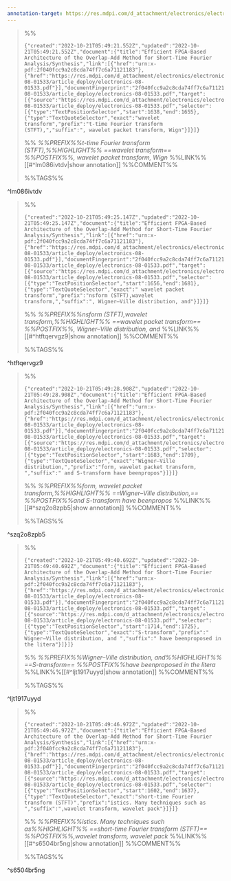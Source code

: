 ```yaml
---
annotation-target: https://res.mdpi.com/d_attachment/electronics/electronics-08-01533/article_deploy/electronics-08-01533.pdf
---
```




>%%
>```annotation-json
>{"created":"2022-10-21T05:49:21.552Z","updated":"2022-10-21T05:49:21.552Z","document":{"title":"Efficient FPGA-Based Architecture of the Overlap-Add Method for Short-Time Fourier Analysis/Synthesis","link":[{"href":"urn:x-pdf:2f040fcc9a2c8cda74ff7c6a71121183"},{"href":"https://res.mdpi.com/d_attachment/electronics/electronics-08-01533/article_deploy/electronics-08-01533.pdf"}],"documentFingerprint":"2f040fcc9a2c8cda74ff7c6a71121183"},"uri":"https://res.mdpi.com/d_attachment/electronics/electronics-08-01533/article_deploy/electronics-08-01533.pdf","target":[{"source":"https://res.mdpi.com/d_attachment/electronics/electronics-08-01533/article_deploy/electronics-08-01533.pdf","selector":[{"type":"TextPositionSelector","start":1638,"end":1655},{"type":"TextQuoteSelector","exact":"wavelet transform","prefix":"t-time Fourier transform (STFT),","suffix":", wavelet packet transform, Wign"}]}]}
>```
>%%
>*%%PREFIX%%t-time Fourier transform (STFT),%%HIGHLIGHT%% ==wavelet transform== %%POSTFIX%%, wavelet packet transform, Wign*
>%%LINK%%[[#^lm086ivtdv|show annotation]]
>%%COMMENT%%
>
>%%TAGS%%
>
^lm086ivtdv


>%%
>```annotation-json
>{"created":"2022-10-21T05:49:25.147Z","updated":"2022-10-21T05:49:25.147Z","document":{"title":"Efficient FPGA-Based Architecture of the Overlap-Add Method for Short-Time Fourier Analysis/Synthesis","link":[{"href":"urn:x-pdf:2f040fcc9a2c8cda74ff7c6a71121183"},{"href":"https://res.mdpi.com/d_attachment/electronics/electronics-08-01533/article_deploy/electronics-08-01533.pdf"}],"documentFingerprint":"2f040fcc9a2c8cda74ff7c6a71121183"},"uri":"https://res.mdpi.com/d_attachment/electronics/electronics-08-01533/article_deploy/electronics-08-01533.pdf","target":[{"source":"https://res.mdpi.com/d_attachment/electronics/electronics-08-01533/article_deploy/electronics-08-01533.pdf","selector":[{"type":"TextPositionSelector","start":1656,"end":1681},{"type":"TextQuoteSelector","exact":" wavelet packet transform","prefix":"nsform (STFT),wavelet transform,","suffix":", Wigner–Ville distribution, and"}]}]}
>```
>%%
>*%%PREFIX%%nsform (STFT),wavelet transform,%%HIGHLIGHT%% ==wavelet packet transform== %%POSTFIX%%, Wigner–Ville distribution, and*
>%%LINK%%[[#^htftqervgz9|show annotation]]
>%%COMMENT%%
>
>%%TAGS%%
>
^htftqervgz9


>%%
>```annotation-json
>{"created":"2022-10-21T05:49:28.908Z","updated":"2022-10-21T05:49:28.908Z","document":{"title":"Efficient FPGA-Based Architecture of the Overlap-Add Method for Short-Time Fourier Analysis/Synthesis","link":[{"href":"urn:x-pdf:2f040fcc9a2c8cda74ff7c6a71121183"},{"href":"https://res.mdpi.com/d_attachment/electronics/electronics-08-01533/article_deploy/electronics-08-01533.pdf"}],"documentFingerprint":"2f040fcc9a2c8cda74ff7c6a71121183"},"uri":"https://res.mdpi.com/d_attachment/electronics/electronics-08-01533/article_deploy/electronics-08-01533.pdf","target":[{"source":"https://res.mdpi.com/d_attachment/electronics/electronics-08-01533/article_deploy/electronics-08-01533.pdf","selector":[{"type":"TextPositionSelector","start":1683,"end":1709},{"type":"TextQuoteSelector","exact":"Wigner–Ville distribution,","prefix":"form, wavelet packet transform, ","suffix":" and S-transform have beenpropos"}]}]}
>```
>%%
>*%%PREFIX%%form, wavelet packet transform,%%HIGHLIGHT%% ==Wigner–Ville distribution,== %%POSTFIX%%and S-transform have beenpropos*
>%%LINK%%[[#^szq2o8zpb5|show annotation]]
>%%COMMENT%%
>
>%%TAGS%%
>
^szq2o8zpb5


>%%
>```annotation-json
>{"created":"2022-10-21T05:49:40.692Z","updated":"2022-10-21T05:49:40.692Z","document":{"title":"Efficient FPGA-Based Architecture of the Overlap-Add Method for Short-Time Fourier Analysis/Synthesis","link":[{"href":"urn:x-pdf:2f040fcc9a2c8cda74ff7c6a71121183"},{"href":"https://res.mdpi.com/d_attachment/electronics/electronics-08-01533/article_deploy/electronics-08-01533.pdf"}],"documentFingerprint":"2f040fcc9a2c8cda74ff7c6a71121183"},"uri":"https://res.mdpi.com/d_attachment/electronics/electronics-08-01533/article_deploy/electronics-08-01533.pdf","target":[{"source":"https://res.mdpi.com/d_attachment/electronics/electronics-08-01533/article_deploy/electronics-08-01533.pdf","selector":[{"type":"TextPositionSelector","start":1714,"end":1725},{"type":"TextQuoteSelector","exact":"S-transform","prefix":" Wigner–Ville distribution, and ","suffix":" have beenproposed in the litera"}]}]}
>```
>%%
>*%%PREFIX%%Wigner–Ville distribution, and%%HIGHLIGHT%% ==S-transform== %%POSTFIX%%have beenproposed in the litera*
>%%LINK%%[[#^ljt1917uyyd|show annotation]]
>%%COMMENT%%
>
>%%TAGS%%
>
^ljt1917uyyd


>%%
>```annotation-json
>{"created":"2022-10-21T05:49:46.972Z","updated":"2022-10-21T05:49:46.972Z","document":{"title":"Efficient FPGA-Based Architecture of the Overlap-Add Method for Short-Time Fourier Analysis/Synthesis","link":[{"href":"urn:x-pdf:2f040fcc9a2c8cda74ff7c6a71121183"},{"href":"https://res.mdpi.com/d_attachment/electronics/electronics-08-01533/article_deploy/electronics-08-01533.pdf"}],"documentFingerprint":"2f040fcc9a2c8cda74ff7c6a71121183"},"uri":"https://res.mdpi.com/d_attachment/electronics/electronics-08-01533/article_deploy/electronics-08-01533.pdf","target":[{"source":"https://res.mdpi.com/d_attachment/electronics/electronics-08-01533/article_deploy/electronics-08-01533.pdf","selector":[{"type":"TextPositionSelector","start":1602,"end":1637},{"type":"TextQuoteSelector","exact":"short-time Fourier transform (STFT)","prefix":"istics. Many techniques such as ","suffix":",wavelet transform, wavelet pack"}]}]}
>```
>%%
>*%%PREFIX%%istics. Many techniques such as%%HIGHLIGHT%% ==short-time Fourier transform (STFT)== %%POSTFIX%%,wavelet transform, wavelet pack*
>%%LINK%%[[#^s6504br5ng|show annotation]]
>%%COMMENT%%
>
>%%TAGS%%
>
^s6504br5ng
